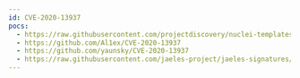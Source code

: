 ```yaml
---
id: CVE-2020-13937
pocs:
  - https://raw.githubusercontent.com/projectdiscovery/nuclei-templates/master/cves/CVE-2020-13937.yaml
  - https://github.com/Al1ex/CVE-2020-13937
  - https://github.com/yaunsky/CVE-2020-13937
  - https://raw.githubusercontent.com/jaeles-project/jaeles-signatures/master/cves/apache-kylin-config-disclosure-cve-2020-13937.yaml
---
```

